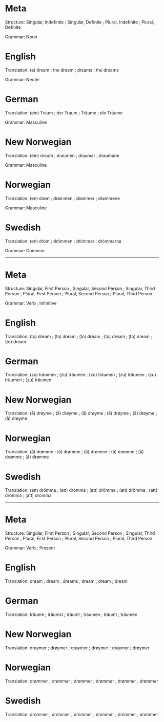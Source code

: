 Meta
====

Structure: Singular, Indefinite ; Singular, Definite ; Plural, Indefinite ; Plural, Definite

Grammar:   Noun



English
=======

Translation: (a) dream ; the dream ; dreams ; the dreams

Grammar:     Neuter



German
=======

Translation: (ein) Traum ; der Traum ; Träume ; die Träume

Grammar:     Masculine



New Norwegian
=============

Translation: (ein) draum ; draumen ; draumar ; draumane

Grammar:     Masculine



Norwegian
=========

Translation: (en) drøm ; drømmen ; drømmer ; drømmene

Grammar:     Masculine



Swedish
=======

Translation: (en) dröm ; drömmen ; drömmar ; drömmarna

Grammar:     Common



--------------------------------------------------------------------------------

Meta
====

Structure: Singular, First Person ; Singular, Second Person ; Singular, Third Person ;
           Plural, First Person   ; Plural, Second Person   ; Plural, Third Person

Grammar:   Verb ; Infinitive



English
=======

Translation: (to) dream ; (to) dream ; (to) dream ;
             (to) dream ; (to) dream ; (to) dream



German
======

Translation: (zu) träumen ; (zu) träumen ; (zu) träumen ;
             (zu) träumen ; (zu) träumen ; (zu) träumen



New Norwegian
=============

Translation: (å) drøyme ; (å) drøyme ; (å) drøyme ;
             (å) drøyme ; (å) drøyme ; (å) drøyme



Norwegian
=========

Translation: (å) drømme ; (å) drømme ; (å) drømme ;
             (å) drømme ; (å) drømme ; (å) drømme



Swedish
=======

Translation: (att) drömma ; (att) drömma ; (att) drömma ;
             (att) drömma ; (att) drömma ; (att) drömma



--------------------------------------------------------------------------------

Meta
====

Structure: Singular, First Person ; Singular, Second Person ; Singular, Third Person ;
           Plural, First Person   ; Plural, Second Person   ; Plural, Third Person

Grammar:   Verb ; Present



English
=======

Translation: dream ; dream ; dreams ;
             dream ; dream ; dream



German
======

Translation: träume  ; träumst ; träumt  ;
             träumen ; träumt  ; träumen



New Norwegian
=============

Translation: drøymer ; drøymer ; drøymer ;
             drøymer ; drøymer ; drøymer



Norwegian
=========

Translation: drømmer ; drømmer ; drømmer ;
             drømmer ; drømmer ; drømmer



Swedish
=======

Translation: drömmer ; drömmer ; drömmer ;
             drömmer ; drömmer ; drömmer
